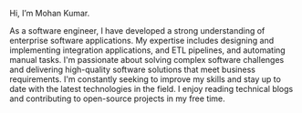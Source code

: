 Hi, I’m Mohan Kumar.

As a software engineer, I have developed a strong understanding of enterprise software applications. My expertise includes designing and implementing integration applications, and ETL pipelines, and automating manual tasks.
I'm passionate about solving complex software challenges and delivering high-quality software solutions that meet business requirements. I'm constantly seeking to improve my skills and stay up to date with the latest technologies in the field.
I enjoy reading technical blogs and contributing to open-source projects in my free time.
